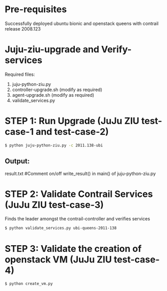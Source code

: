 # Pre-requisites
Successfully deployed ubuntu bionic and openstack queens with contrail release 2008.123 

# Juju-ziu-upgrade and Verify-services
Required files:
1. juju-python-ziu.py
2. controller-upgrade.sh (modify as required)
3. agent-upgrade.sh (modify as required)
4. validate_services.py 

# STEP 1: Run Upgrade (JuJu ZIU test-case-1 and test-case-2)
```sh
$ python juju-python-ziu.py -c 2011.138-ubi
```
 
 Output:
 -------
 result.txt #Comment on/off write_result() in main() of juju-python-ziu.py


# STEP 2: Validate Contrail Services (JuJu ZIU test-case-3)
Finds the leader amongst the contrail-controller and verifies services
```sh
$ python validate_services.py ubi-queens-2011-138
```

# STEP 3: Validate the creation of openstack VM (JuJu ZIU test-case-4)
```sh
$ python create_vm.py
```
